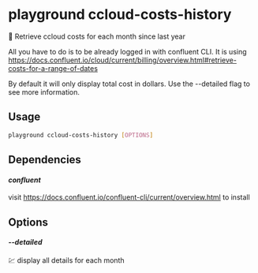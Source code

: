 # playground ccloud-costs-history

👛  Retrieve ccloud costs for each month since last year  
  
All you have to do is to be already logged in with confluent CLI. It is using https://docs.confluent.io/cloud/current/billing/overview.html#retrieve-costs-for-a-range-of-dates  
  
By default it will only display total cost in dollars. Use the --detailed flag to see more information.

## Usage

```bash
playground ccloud-costs-history [OPTIONS]
```

## Dependencies

#### *confluent*

visit https://docs.confluent.io/confluent-cli/current/overview.html to install

## Options

#### *--detailed*

💹 display all details for each month


